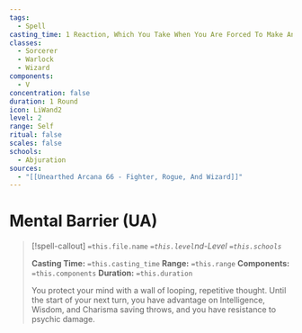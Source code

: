 ```yaml
---
tags:
  - Spell
casting_time: 1 Reaction, Which You Take When You Are Forced To Make An Intelligence, A Wisdom, Or A Charisma Saving Throw
classes:
  - Sorcerer
  - Warlock
  - Wizard
components:
  - V
concentration: false
duration: 1 Round
icon: LiWand2
level: 2
range: Self
ritual: false
scales: false
schools:
  - Abjuration
sources:
  - "[[Unearthed Arcana 66 - Fighter, Rogue, And Wizard]]"
---
```


# Mental Barrier (UA)

>[!spell-callout] `=this.file.name`
>*`=this.level`nd-Level `=this.schools`*
>
>**Casting Time:** `=this.casting_time`
>**Range:** `=this.range`
>**Components:** `=this.components`
>**Duration:** `=this.duration`
>
>You protect your mind with a wall of looping, repetitive thought. Until the start of your next turn, you have advantage on Intelligence, Wisdom, and Charisma saving throws, and you have resistance to psychic damage.
>
>
